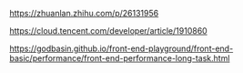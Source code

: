 https://zhuanlan.zhihu.com/p/26131956

https://cloud.tencent.com/developer/article/1910860

https://godbasin.github.io/front-end-playground/front-end-basic/performance/front-end-performance-long-task.html